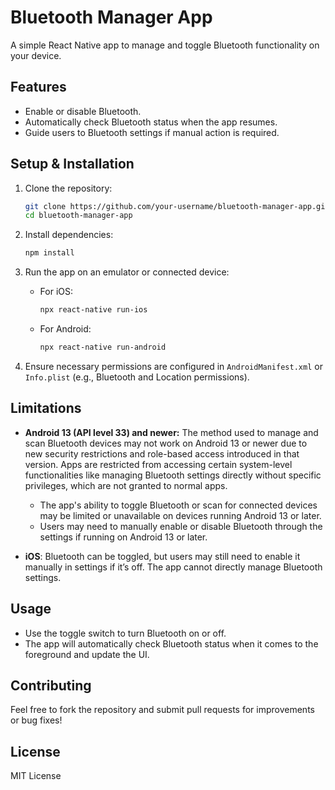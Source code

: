 # Bluetooth Manager App

A simple React Native app to manage and toggle Bluetooth functionality on your device.

## Features

- Enable or disable Bluetooth.
- Automatically check Bluetooth status when the app resumes.
- Guide users to Bluetooth settings if manual action is required.

## Setup & Installation

1. Clone the repository:

    ```bash
    git clone https://github.com/your-username/bluetooth-manager-app.git
    cd bluetooth-manager-app
    ```

2. Install dependencies:

    ```bash
    npm install
    ```

3. Run the app on an emulator or connected device:

    - For iOS:

      ```bash
      npx react-native run-ios
      ```

    - For Android:

      ```bash
      npx react-native run-android
      ```

4. Ensure necessary permissions are configured in `AndroidManifest.xml` or `Info.plist` (e.g., Bluetooth and Location permissions).

## Limitations

- **Android 13 (API level 33) and newer:**
  The method used to manage and scan Bluetooth devices may not work on Android 13 or newer due to new security restrictions and role-based access introduced in that version. Apps are restricted from accessing certain system-level functionalities like managing Bluetooth settings directly without specific privileges, which are not granted to normal apps.

  - The app's ability to toggle Bluetooth or scan for connected devices may be limited or unavailable on devices running Android 13 or later.
  - Users may need to manually enable or disable Bluetooth through the settings if running on Android 13 or later.

- **iOS**: Bluetooth can be toggled, but users may still need to enable it manually in settings if it’s off. The app cannot directly manage Bluetooth settings.

## Usage

- Use the toggle switch to turn Bluetooth on or off.
- The app will automatically check Bluetooth status when it comes to the foreground and update the UI.

## Contributing

Feel free to fork the repository and submit pull requests for improvements or bug fixes!

## License

MIT License
